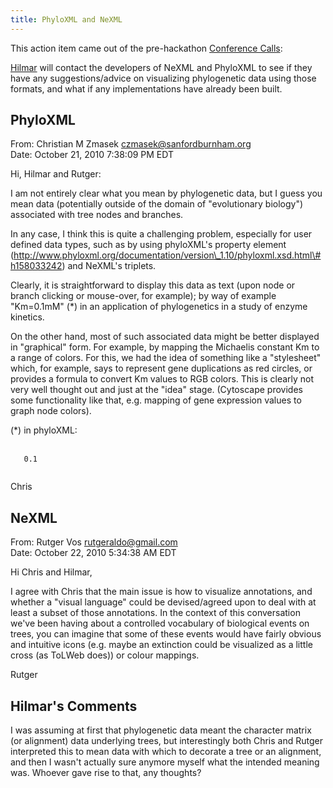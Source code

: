 ```yaml
---
title: PhyloXML and NeXML
---
```


This action item came out of the pre-hackathon [Conference
Calls](Conference_Calls "wikilink"):

  
[Hilmar](Hilmar "wikilink") will contact the developers of NeXML and
PhyloXML to see if they have any suggestions/advice on visualizing
phylogenetic data using those formats, and what if any implementations
have already been built.

PhyloXML
--------

From: Christian M Zmasek <czmasek@sanfordburnham.org>  
Date: October 21, 2010 7:38:09 PM EDT

Hi, Hilmar and Rutger:

I am not entirely clear what you mean by phylogenetic data, but I guess
you mean data (potentially outside of the domain of "evolutionary
biology") associated with tree nodes and branches.

In any case, I think this is quite a challenging problem, especially for
user defined data types, such as by using phyloXML's property element
(http://www.phyloxml.org/documentation/version\_1.10/phyloxml.xsd.html\#h158033242)
and NeXML's triplets.

Clearly, it is straightforward to display this data as text (upon node
or branch clicking or mouse-over, for example); by way of example
"Km=0.1mM" (\*) in an application of phylogenetics in a study of enzyme
kinetics.

On the other hand, most of such associated data might be better
displayed in "graphical" form. For example, by mapping the Michaelis
constant Km to a range of colors. For this, we had the idea of something
like a "stylesheet" which, for example, says to represent gene
duplications as red circles, or provides a formula to convert Km values
to RGB colors. This is clearly not very well thought out and just at the
"idea" stage. (Cytoscape provides some functionality like that, e.g.
mapping of gene expression values to graph node colors).

(\*) in phyloXML:

`   `<property datatype="xsd:decimal" ref="Km" applies_to="node" unit="mM">  
`   0.1`  
`   `</property>

Chris

NeXML
-----

From: Rutger Vos <rutgeraldo@gmail.com>  
Date: October 22, 2010 5:34:38 AM EDT

Hi Chris and Hilmar,

I agree with Chris that the main issue is how to visualize annotations,
and whether a "visual language" could be devised/agreed upon to deal
with at least a subset of those annotations. In the context of this
conversation we've been having about a controlled vocabulary of
biological events on trees, you can imagine that some of these events
would have fairly obvious and intuitive icons (e.g. maybe an extinction
could be visualized as a little cross (as ToLWeb does)) or colour
mappings.

Rutger

Hilmar's Comments
-----------------

I was assuming at first that phylogenetic data meant the character
matrix (or alignment) data underlying trees, but interestingly both
Chris and Rutger interpreted this to mean data with which to decorate a
tree or an alignment, and then I wasn't actually sure anymore myself
what the intended meaning was. Whoever gave rise to that, any thoughts?
